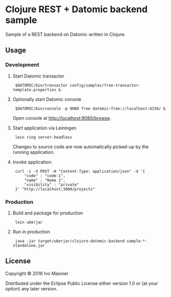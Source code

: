 # Clojure REST + Datomic backend sample

Sample of a REST backend on Datomic written in Clojure.

## Usage

### Development

1. Start Datomic transactor

		$DATOMIC/bin/transactor config/samples/free-transactor-template.properties &

2. Optionally start Datomic console

		$DATOMIC/bin/console -p 9080 free datomic:free://localhost:4334/ &

	Open console at [http://localhost:9080/browse](http://localhost:9080/browse).

3. Start application via Leiningen

		lein ring server-headless

	Changes to source code are now automatically picked-up by the running application.

4. Invoke application:

		curl -i -X POST -H "Content-Type: application/json" -d '{
		    "code" : "code-1",
		    "name" : "Name 1",
		    "visibility" : "private"
		}' "http://localhost:3000/projects"

### Production

1. Build and package for production

		lein uberjar

2. Run in production

		java -jar target/uberjar/clojure-datomic-backend-sample-*-standalone.jar

## License

Copyright © 2016 Ivo Maixner

Distributed under the Eclipse Public License either version 1.0 or (at
your option) any later version.
